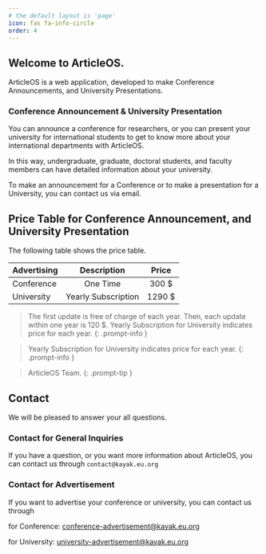 ```yaml
---
# the default layout is 'page'
icon: fas fa-info-circle
order: 4
---
```


## Welcome to ArticleOS. 

ArticleOS is a web application, developed to make Conference Announcements, and University Presentations.

### Conference Announcement & University Presentation

You can announce a conference for researchers, or you can present your university for international students to get to know more about your international departments with ArticleOS.

In this way, undergraduate, graduate, doctoral students, and faculty members can have detailed information about your university.

To make an announcement for a Conference or to make a presentation for a University, you can contact us via email.

## Price Table for Conference Announcement, and University Presentation

The following table shows the price table.

| Advertising         | Description                       | Price        |
|---------------------|:---------------------------------:|:------------:|
| Conference          | One Time                          |   300 $      |
| University          | Yearly Subscription               |  1290 $      |

<!-- markdownlint-disable-next-line -->
>  The first update is free of charge of each year. Then, each update within one year is 120 $. Yearly Subscription for University indicates price for each year.
{: .prompt-info }

>  Yearly Subscription for University indicates price for each year.
{: .prompt-info }

> ArticleOS Team.
{: .prompt-tip }

## Contact

We will be pleased to answer your all questions.

### Contact for General Inquiries

If you have a question, or you want more information about ArticleOS, you can contact us through `contact@kayak.eu.org`

### Contact for Advertisement

If you want to advertise your conference or university, you can contact us through

for Conference: conference-advertisement@kayak.eu.org

for University: university-advertisement@kayak.eu.org
